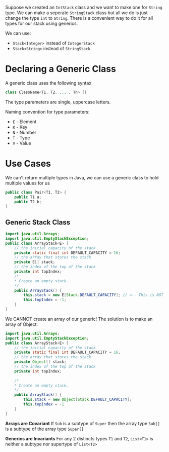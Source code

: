 Suppose we created an `IntStack` class and we want to make one for `String`  type. We can make a seperate `StringStack` class but all we do is just change the type `int` to `String`. There is a convenient way to do it for all types for our stack using generics.

We can use:
- `Stack<Integer>` instead of `IntegerStack`
- `Stack<String>` instead of `StringStack`

# Declaring a Generic Class
A generic class uses the following syntax
```java
class ClassName<T1, T2, ... , Tn> {}
```
The type parameters are single, uppercase letters. 

Naming convention for type parameters:
- `E` - Element
- `K` - Key
- `N` - Number
- `T` - Type
- `V` - Value

# Use Cases
We can't return multiple types in Java, we can use a generic class to hold multiple values for us
```java
public class Pair<T1, T2> {
	public T1 a;
	public T2 b;
}
```

## Generic Stack Class
```java
import java.util.Arrays;  
import java.util.EmptyStackException;  
public class ArrayStack<E> {  
	// the initial capacity of the stack  
	private static final int DEFAULT_CAPACITY = 16;  
	// the array that stores the stack  
	private E[] stack;  
	// the index of the top of the stack  
	private int topIndex;  
	/*
	* Create an empty stack.  
	*/  
	public ArrayStack() {  
		this.stack = new E[Stack.DEFAULT_CAPACITY]; // <-- This is NOT allowed
		this.topIndex = -1;
	}
}
```
We CANNOT create an array of our generic! The solution is to make an array of Object.

```java
import java.util.Arrays;  
import java.util.EmptyStackException;  
public class ArrayStack<E> {  
	// the initial capacity of the stack  
	private static final int DEFAULT_CAPACITY = 16;  
	// the array that stores the stack  
	private Object[] stack;  
	// the index of the top of the stack  
	private int topIndex;
	
	/*
	* Create an empty stack.  
	*/  
	public ArrayStack() {  
		this.stack = new Object[Stack.DEFAULT_CAPACITY];  
		this.topIndex = -1
	}
}
```

**Arrays are Covariant**
If `Sub` is a subtype of `Super` then the array type `Sub[]` is a subtype of the array type `Super[]`

**Generics are Invariants**
For any 2 distincts types `T1` and `T2`, `List<T1>` is neither a subtype nor supertype of `List<T2>`
